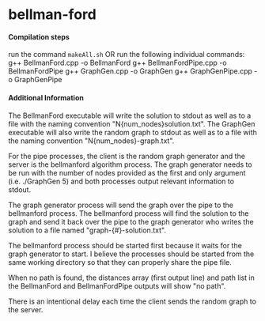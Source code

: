 # bellman-ford

#### Compilation steps
run the command `makeAll.sh` OR
run the following individual commands:
g++ BellmanFord.cpp -o BellmanFord
g++ BellmanFordPipe.cpp -o BellmanFordPipe
g++ GraphGen.cpp -o GraphGen
g++ GraphGenPipe.cpp -o GraphGenPipe

#### Additional Information 
The BellmanFord executable will write the solution to stdout as well as to a
file with the naming convention "N{num_nodes}solution.txt". The GraphGen
executable will also write the random graph to stdout as well as to a file
with the naming convention "N{num_nodes}-graph.txt".

For the pipe processes, the client is the random graph generator and the
server is the bellmanford algorithm process. The graph generator needs to 
be run with the number of nodes provided as the first and only argument 
(i.e. ./GraphGen 5) and both processes output relevant information to stdout.

The graph generator process will send the graph over the pipe to the bellmanford process. 
The bellmanford process will find the solution to the graph and send it back over the pipe
to the graph generator who writes the solution to a file named "graph-{#}-solution.txt".

The bellmanford process should be started first because it waits for the graph generator to start.
I believe the processes should be started from the same working directory so that they can 
properly share the pipe file.

When no path is found, the distances array (first output line) and path list in 
the BellmanFord and BellmanFordPipe outputs will show "no path".

There is an intentional delay each time the client sends the random graph to 
the server. 
